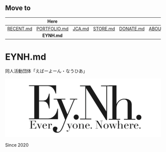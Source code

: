 ## Move to
||Here||||||
|:-:|:-:|:-:|:-:|:-:|:-:|:-:|
|[RECENT.md](https://github.com/yustier/yustier/blob/master/RECENT.md)|[PORTFOLIO.md](https://github.com/yustier/yustier/blob/master/PORTFOLIO.md)|[JCA.md](https://github.com/yustier/yustier/blob/master/JCA.md)|[STORE.md](https://github.com/yustier/yustier/blob/master/STORE.md)|[DONATE.md](https://github.com/yustier/yustier/blob/master/DONATE.md)|[ABOUT.md](https://github.com/yustier/yustier/blob/master/ABOUT.md)|[README.md](https://github.com/yustier/yustier/blob/master/README.md)|
||**EYNH.md**||||||


# EYNH.md
同人活動団体「えばーよーん・なうひあ」

![eynh_logo_t.png](https://raw.githubusercontent.com/yustier/yustier/master/resource/eynh_logo_t.png)


Since 2020

<!---
Copyright 2020 Airoku
-->
